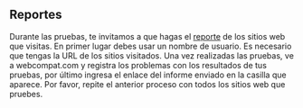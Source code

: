 ## Reportes

Durante las pruebas, te invitamos a que hagas el [reporte](https://firefoxsprint.mozilla.community/reporting/) de los sitios web que visitas.
En primer lugar debes usar un nombre de usuario. Es necesario que tengas la URL de los sitios visitados. Una vez realizadas las pruebas, ve a  webcompat.com y registra los problemas con los resultados de tus pruebas, por último ingresa el enlace del informe enviado en la casilla que aparece.
Por favor, repite el anterior proceso con todos los sitios web que pruebes.
